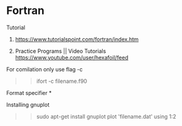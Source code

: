 # Fortran

Tutorial

1. https://www.tutorialspoint.com/fortran/index.htm

2. Practice Programs || Video Tutorials
   https://www.youtube.com/user/hexafoil/feed


For comilation only use flag -c
>> ifort -c filename.f90

Format specifier  *

Installing gnuplot
>> sudo apt-get install gnuplot
plot 'filename.dat' using 1:2
